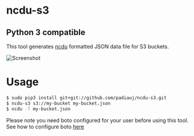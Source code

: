# ncdu-s3
## Python 3 compatible
This tool generates [ncdu](http://dev.yorhel.nl/ncdu) formatted JSON data file for S3 buckets. 

![Screenshot](screenshots.gif)

# Usage
```bash
$ sudo pip3 install git+git://github.com/padiauj/ncdu-s3.git
$ ncdu-s3 s3://my-bucket my-bucket.json
$ ncdu -f my-bucket.json
```

Please note you need boto configured for your user before using this tool.  
See how to configure boto [here](http://boto3.readthedocs.org/en/latest/guide/configuration.html)
